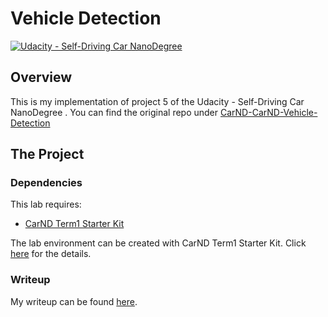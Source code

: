 # Vehicle Detection
[![Udacity - Self-Driving Car NanoDegree](https://s3.amazonaws.com/udacity-sdc/github/shield-carnd.svg)](http://www.udacity.com/drive)

Overview
---

This is my implementation of project 5 of the Udacity - Self-Driving Car NanoDegree . You can find the original repo under [CarND-CarND-Vehicle-Detection](https://github.com/udacity/CarND-Vehicle-Detection)

The Project
---
### Dependencies
This lab requires:

* [CarND Term1 Starter Kit](https://github.com/udacity/CarND-Term1-Starter-Kit)

The lab environment can be created with CarND Term1 Starter Kit. Click [here](https://github.com/udacity/CarND-Term1-Starter-Kit/blob/master/README.md) for the details.

### Writeup
My writeup can be found [here](./writeup.md).